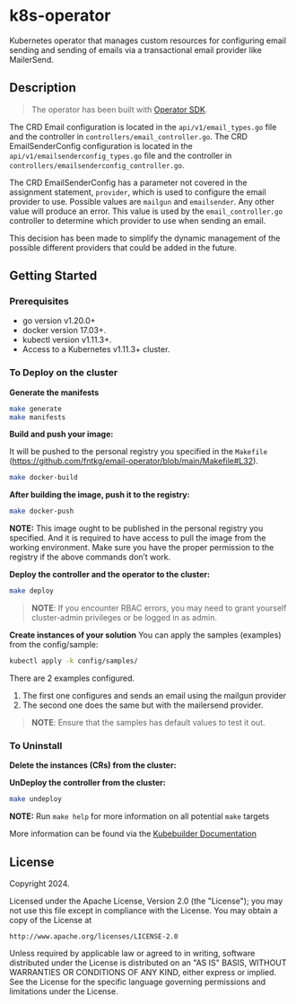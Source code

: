 # k8s-operator

Kubernetes operator that manages custom resources for configuring email sending and sending of emails via a transactional email provider like MailerSend.

## Description

> The operator has been built with [Operator SDK](https://sdk.operatorframework.io/).

The CRD Email configuration is located in the `api/v1/email_types.go` file and the controller in `controllers/email_controller.go`.
The CRD EmailSenderConfig configuration is located in the `api/v1/emailsenderconfig_types.go` file and the controller in `controllers/emailsenderconfig_controller.go`.

The CRD EmailSenderConfig has a parameter not covered in the assignment statement, `provider`, which is used to configure the email provider to use. Possible values are `mailgun` and `emailsender`. Any other value will produce an error.
This value is used by the `email_controller.go` controller to determine which provider to use when sending an email.

This decision has been made to simplify the dynamic management of the possible different providers that could be added in the future.

## Getting Started

### Prerequisites
- go version v1.20.0+
- docker version 17.03+.
- kubectl version v1.11.3+.
- Access to a Kubernetes v1.11.3+ cluster.

### To Deploy on the cluster

**Generate the manifests**

```sh
make generate
make manifests
```

**Build and push your image:**

It will be pushed to the personal registry you specified in the `Makefile` (https://github.com/fntkg/email-operator/blob/main/Makefile#L32).

```sh
make docker-build
```

**After building the image, push it to the registry:**

```sh
make docker-push
```

**NOTE:** This image ought to be published in the personal registry you specified. 
And it is required to have access to pull the image from the working environment. 
Make sure you have the proper permission to the registry if the above commands don’t work.

**Deploy the controller and the operator to the cluster:**

```sh
make deploy
```

> **NOTE**: If you encounter RBAC errors, you may need to grant yourself cluster-admin 
privileges or be logged in as admin.

**Create instances of your solution**
You can apply the samples (examples) from the config/sample:

```sh
kubectl apply -k config/samples/
```

There are 2 examples configured.
1. The first one configures and sends an email using the mailgun provider
2. The second one does the same but with the mailersend provider.

>**NOTE**: Ensure that the samples has default values to test it out.

### To Uninstall
**Delete the instances (CRs) from the cluster:**

**UnDeploy the controller from the cluster:**

```sh
make undeploy
```

**NOTE:** Run `make help` for more information on all potential `make` targets

More information can be found via the [Kubebuilder Documentation](https://book.kubebuilder.io/introduction.html)

## License

Copyright 2024.

Licensed under the Apache License, Version 2.0 (the "License");
you may not use this file except in compliance with the License.
You may obtain a copy of the License at

    http://www.apache.org/licenses/LICENSE-2.0

Unless required by applicable law or agreed to in writing, software
distributed under the License is distributed on an "AS IS" BASIS,
WITHOUT WARRANTIES OR CONDITIONS OF ANY KIND, either express or implied.
See the License for the specific language governing permissions and
limitations under the License.

